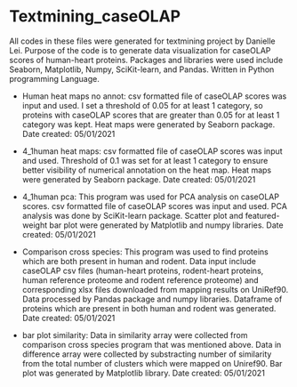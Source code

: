 # Textmining_caseOLAP
All codes in these files were generated for textmining project by Danielle Lei. 
Purpose of the code is to generate data visualization for caseOLAP scores of human-heart proteins. 
Packages and libraries were used include Seaborn, Matplotlib, Numpy, SciKit-learn, and Pandas. 
Written in Python programming Language.  


- Human heat maps no annot:
csv formatted file of caseOLAP scores was input and used.
I set a threshold of 0.05 for at least 1 category, so proteins with caseOLAP scores that are greater than 0.05 for at least 1 category was kept. 
Heat maps were generated by Seaborn package. Date created: 05/01/2021


- 4_1human heat maps:
csv formatted file of caseOLAP scores was input and used.
Threshold of 0.1 was set for at least 1 category to ensure better visibility of numerical annotation on the heat map. 
Heat maps were generated by Seaborn package. Date created: 05/01/2021


- 4_1human pca:
This program was used for PCA analysis on caseOLAP scores. 
csv formatted file of caseOLAP scores was input and used.
PCA analysis was done by SciKit-learn package. 
Scatter plot and featured-weight bar plot were generated by Matplotlib and numpy libraries. Date created: 05/01/2021


- Comparison cross species:
This program was used to find proteins which are both present in human and rodent.
Data input include caseOLAP csv files (human-heart proteins, rodent-heart proteins, human reference proteome and rodent reference proteome) and corresponding xlsx files downloaded from mapping results on UniRef90. 
Data processed by Pandas package and numpy libraries. 
Dataframe of proteins which are present in both human and rodent was generated.  Date created: 05/01/2021


- bar plot similarity:
Data in similarity array were collected from comparison cross species program that was mentioned above. 
Data in difference array were collected by substracting number of similarity from the total number of clusters which were mapped on Uniref90. 
Bar plot was generated by Matplotlib library. Date created: 05/01/2021


